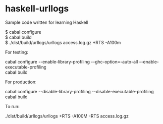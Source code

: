 haskell-urllogs
===============

Sample code written for learning Haskell

$ cabal configure   
$ cabal build  
$ ./dist/build/urllogs/urllogs access.log.gz +RTS -A100m  
 
For testing:  

cabal configure --enable-library-profiling --ghc-option=-auto-all --enable-executable-profiling    
cabal build

For production:

cabal configure --disable-library-profiling --disable-executable-profiling  
cabal build

To run:

./dist/build/urllogs/urllogs +RTS -A100M -RTS access.log.gz


